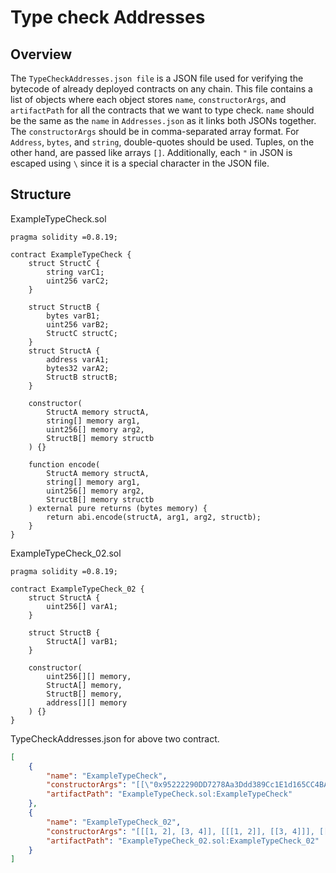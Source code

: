 # Type check Addresses

## Overview

The `TypeCheckAddresses.json file` is a JSON file used for verifying the bytecode of already deployed contracts on any chain. This file contains a list of objects where each object stores `name`, `constructorArgs`, and `artifactPath` for all the contracts that we want to type check. `name` should be the same as the `name` in `Addresses.json` as it links both JSONs together. The `constructorArgs` should be in comma-separated array format. For `Address`, `bytes`, and `string`, double-quotes should be used. Tuples, on the other hand, are passed like arrays `[]`. Additionally, each `"` in JSON is escaped using `\` since it is a special character in the JSON file.

## Structure

ExampleTypeCheck.sol

```solidity
pragma solidity =0.8.19;

contract ExampleTypeCheck {
    struct StructC {
        string varC1;
        uint256 varC2;
    }

    struct StructB {
        bytes varB1;
        uint256 varB2;
        StructC structC;
    }
    struct StructA {
        address varA1;
        bytes32 varA2;
        StructB structB;
    }

    constructor(
        StructA memory structA,
        string[] memory arg1,
        uint256[] memory arg2,
        StructB[] memory structb
    ) {}

    function encode(
        StructA memory structA,
        string[] memory arg1,
        uint256[] memory arg2,
        StructB[] memory structb
    ) external pure returns (bytes memory) {
        return abi.encode(structA, arg1, arg2, structb);
    }
}
```

ExampleTypeCheck_02.sol

```solidity
pragma solidity =0.8.19;

contract ExampleTypeCheck_02 {
    struct StructA {
        uint256[] varA1;
    }

    struct StructB {
        StructA[] varB1;
    }

    constructor(
        uint256[][] memory,
        StructA[] memory,
        StructB[] memory,
        address[][] memory
    ) {}
}
```

TypeCheckAddresses.json for above two contract.

```json
[
    {
        "name": "ExampleTypeCheck",
        "constructorArgs": "[[\"0x95222290DD7278Aa3Ddd389Cc1E1d165CC4BAfe5\", \"0x95222290dd7278aa3ddd389cc1e1d165cc4bafe5000000000000000000000000\", [\"0x95222290DD7278Aa3Ddd389Cc1E1d165CC4BAfe5\", 2, [\"0x95222290DD7278Aa3Ddd389Cc1E1d165CC4BAfe5\", 2]]], [\"Arg1\", \"Arg2\"], [2, 3], [[\"0x95222290DD7278Aa3Ddd389Cc1E1d165CC4BAfe5\", 2, [\"0x95222290DD7278Aa3Ddd389Cc1E1d165CC4BAfe5\", 2]], [\"0x95222290DD7278Aa3Ddd389Cc1E1d165CC4BAfe5\", 2, [\"0x95222290DD7278Aa3Ddd389Cc1E1d165CC4BAfe5\", 2]]]]",
        "artifactPath": "ExampleTypeCheck.sol:ExampleTypeCheck"
    },
    {
        "name": "ExampleTypeCheck_02",
        "constructorArgs": "[[[1, 2], [3, 4]], [[[1, 2]], [[3, 4]]], [[[[[1, 2]], [[3, 4]]]], [[[[5, 6]], [[7, 8]]]]], [[\"0x95222290DD7278Aa3Ddd389Cc1E1d165CC4BAfe5\"], [\"0x95222290DD7278Aa3Ddd389Cc1E1d165CC4BAfe5\"]]]",
        "artifactPath": "ExampleTypeCheck_02.sol:ExampleTypeCheck_02"
    }
]
```
